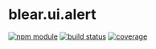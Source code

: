 # blear.ui.alert

[![npm module][npm-img]][npm-url]
[![build status][travis-img]][travis-url]
[![coverage][coveralls-img]][coveralls-url]

[travis-img]: https://img.shields.io/travis/blearjs/blear.ui.alert/master.svg?maxAge=2592000&style=flat-square
[travis-url]: https://travis-ci.org/blearjs/blear.ui.alert

[npm-img]: https://img.shields.io/npm/v/blear.ui.alert.svg?maxAge=2592000&style=flat-square
[npm-url]: https://www.npmjs.com/package/blear.ui.alert

[coveralls-img]: https://img.shields.io/coveralls/blearjs/blear.ui.alert/master.svg?maxAge=2592000&style=flat-square
[coveralls-url]: https://coveralls.io/github/blearjs/blear.ui.alert?branch=master

